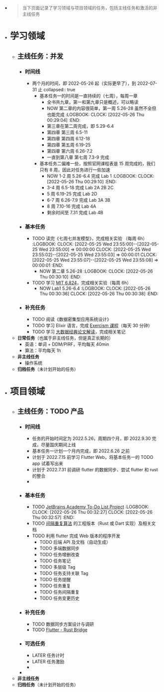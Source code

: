 - > 当下页面记录了学习领域与项目领域的任务，包括主线任务和激活的非主线任务
- # 学习领域
	- ## 主线任务：并发
		- ### 时间线
			- 两个月的时间，即 2022-05-26 起（实际更早了），到 2022-07-31 止
			  collapsed:: true
				- 基本任务一的时间是一直持续的（七周），每周一章
					- 全书共九章，第一和第九章只是概述，可以略读
					- NOW 第二章的内容很简单，第一周 5.26-28 虽然不全但也能完成
					  :LOGBOOK:
					  CLOCK: [2022-05-26 Thu 00:29:04]
					  :END:
					- 第三章在第二周完成，即 5.29-6.4
					- 第四章 第三周 6.5-11
					- 第四章 第四周 6.12-18
					- 第四章 第五周 6.19-25
					- 第四章 第六周 6.26-7.2
					- 一直到第八章 第七周 7.3-9 完成
				- 基本任务二偏难一些，按照官网课程表是 15 周完成的，我们只有 8 周，因此对任务进行一些加速
					- NOW 1-2 周 5.26-6.4 完成  Lab 1
					  :LOGBOOK:
					  CLOCK: [2022-05-26 Thu 00:29:10]
					  :END:
					- 3-4 周 6.5-18 完成 Lab 2A 2B 2C
					- 5 周 6.19-25 完成 Lab 2D
					- 6-7 周 6.26-7.9 完成 Lab 3A 3B
					- 8 周 7.10-16 完成 Lab 4A
					- 剩余时间至 7.31 完成 Lab 4B
		- ### 基本任务
			- TODO 读完《七周七并发模型》，完成相关实验 （每周 6h）
			  :LOGBOOK:
			  CLOCK: [2022-05-25 Wed 23:55:00]--[2022-05-25 Wed 23:55:00] =>  00:00:00
			  CLOCK: [2022-05-25 Wed 23:55:02]--[2022-05-25 Wed 23:55:03] =>  00:00:01
			  CLOCK: [2022-05-25 Wed 23:55:07]--[2022-05-25 Wed 23:55:08] =>  00:00:01
			  :END:
				- NOW 第二章 5.26-28
				  :LOGBOOK:
				  CLOCK: [2022-05-26 Thu 00:30:10]
				  :END:
			- TODO 学习 [MIT 6.824](https://pdos.csail.mit.edu/6.824/)，完成相关实验（每周 6h）
				- NOW Lab1 5.26-6.4
				  :LOGBOOK:
				  CLOCK: [2022-05-26 Thu 00:30:36]
				  CLOCK: [2022-05-26 Thu 00:30:38]
				  :END:
		- ### 补充任务
			- TODO 阅读《数据密集型应用系统设计》
			- TODO 学习 Elixir 语言，完成 [Exercism 课程](https://exercism.org/tracks/clojure/concepts)（每天 30 分钟）
			- TODO 学习 [大数据经典论文解读](https://time.geekbang.org/column/intro/100091101)，完成相关笔记
	- **日常任务**（也属于非主线任务，但是真正长期的）
		- 英语：单词 + DDM/PIRF，平均每天 40min
		- 算法：平均每天 1h
	- **非主线任务**
		- 操作系统
	- **归档任务**（未计划开始的任务）
- # 项目领域
	- ## 主线任务：TODO 产品
		- ### 时间线
			- 任务的开始时间定为 2022.5.26，周期四个月，即 2022.9.30 完成，尽量国庆期间上线
			- 基本任务一计划一个月内完成，即 2022.6.26 之前
			- 计划于 2022.7.15 前学习 Flutter Web，将基本任务一的 TODO app 试着写出来
			- 计划于 2022.7.31 前调研 flutter 的数据同步、尝试 flutter 和 rust 的整合
			-
		- ### 基本任务
			- TODO [JetBrains Academy To-Do List Project](https://hyperskill.org/projects/183?track=5)
			  :LOGBOOK:
			  CLOCK: [2022-05-26 Thu 00:32:27]
			  CLOCK: [2022-05-26 Thu 00:32:57]
			  :END:
			- TODO [间隔重复算法](https://github.com/open-spaced-repetition/free-spaced-repetition-scheduler) 的工程版本（Rust 或 Dart 实现）及相关文档
			- TODO 利用 flutter 完成 Web 版本的程序开发
				- TODO 后端 API 及文档（自动生成）
				- TODO 多端数据同步
				- TODO 任务增删改查
				- TODO 任务笔记
				- TODO 多层级 Tag
				- TODO 任务支持关联 Tag
				- TODO 任务提醒
				- TODO 任务重复
				- TODO 任务间隔重复
				- TODO 任务变更历史
		- ### 补充任务
			- TODO 数据同步方案设计与调研
			- TODO [Flutter - Rust Bridge](https://github.com/fzyzcjy/flutter_rust_bridge)
		- ### 可选任务
			- LATER 任务计时
			- LATER 任务激励
			-
		-
	- **非主线任务**
	- **归档任务**（未计划开始的任务）